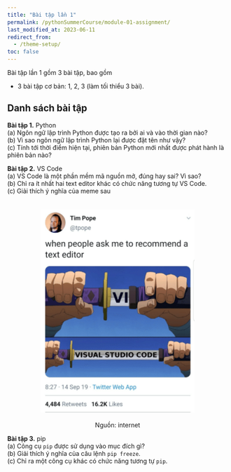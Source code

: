 ```yaml
---
title: "Bài tập lần 1"
permalink: /pythonSummerCourse/module-01-assignment/
last_modified_at: 2023-06-11
redirect_from:
  - /theme-setup/
toc: false
---
```


Bài tập lần 1 gồm 3 bài tập, bao gồm
- 3 bài tập cơ bản: 1, 2, 3 (làm tối thiểu 3 bài).


## Danh sách bài tập

**Bài tập 1.** Python \
(a) Ngôn ngữ lập trình Python được tạo ra bởi ai và vào thời gian nào? \
(b) Vì sao ngôn ngữ lập trình Python lại được đặt tên như vậy? \
(c) Tính tới thời điểm hiện tại, phiên bản Python mới nhất được phát hành là phiên bản nào?


**Bài tập 2.** VS Code \
(a) VS Code là một phần mềm mã nguồn mở, đúng hay sai? Vì sao? \
(b) Chỉ ra ít nhất hai text editor khác có chức năng tương tự VS Code. \
(c) Giải thích ý nghĩa của meme sau


<div>
    <img src="/assets/images/courses/homework/vscode_meme.png"
    style="width:70%;
    max-width:700px;
    display: block;
    margin-left: auto;
    margin-right: auto;
    padding-top:20px;
    padding-bottom:20px;">
</div>

<center> Nguồn: internet </center>


**Bài tập 3.** pip \
(a) Công cụ `pip` được sử dụng vào mục đích gì? \
(b) Giải thích ý nghĩa của câu lệnh `pip freeze`. \
(c) Chỉ ra một công cụ khác có chức năng tương tự `pip`.
